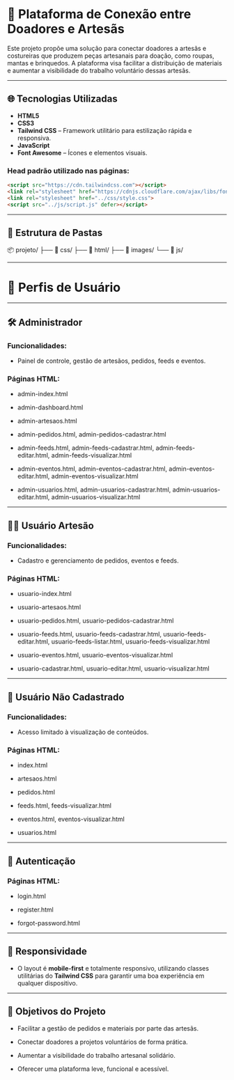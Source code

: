 # 🎁 Plataforma de Conexão entre Doadores e Artesãs

Este projeto propõe uma solução para conectar doadores a artesãs e costureiras que produzem peças artesanais para doação, como roupas, mantas e brinquedos. A plataforma visa facilitar a distribuição de materiais e aumentar a visibilidade do trabalho voluntário dessas artesãs.

---

## 🌐 Tecnologias Utilizadas

- **HTML5**
- **CSS3**
- **Tailwind CSS** – Framework utilitário para estilização rápida e responsiva.
- **JavaScript**
- **Font Awesome** – Ícones e elementos visuais.

### Head padrão utilizado nas páginas:
```html
<script src="https://cdn.tailwindcss.com"></script>
<link rel="stylesheet" href="https://cdnjs.cloudflare.com/ajax/libs/font-awesome/6.4.0/css/all.min.css">
<link rel="stylesheet" href="../css/style.css">
<script src="../js/script.js" defer></script>
```
---

## 📁 Estrutura de Pastas

📦 projeto/
├── 📁 css/
├── 📁 html/
├── 📁 images/
└── 📁 js/

---

# 👥 Perfis de Usuário

---

## 🛠️ Administrador

### Funcionalidades:

- Painel de controle, gestão de artesãos, pedidos, feeds e eventos.

### Páginas HTML:

- admin-index.html

- admin-dashboard.html

- admin-artesaos.html

- admin-pedidos.html, admin-pedidos-cadastrar.html

- admin-feeds.html, admin-feeds-cadastrar.html, admin-feeds-editar.html, admin-feeds-visualizar.html

- admin-eventos.html, admin-eventos-cadastrar.html, admin-eventos-editar.html, admin-eventos-visualizar.html

- admin-usuarios.html, admin-usuarios-cadastrar.html, admin-usuarios-editar.html, admin-usuarios-visualizar.html

---

## 👩‍🎨 Usuário Artesão

### Funcionalidades:

- Cadastro e gerenciamento de pedidos, eventos e feeds.

### Páginas HTML:

- usuario-index.html

- usuario-artesaos.html

- usuario-pedidos.html, usuario-pedidos-cadastrar.html

- usuario-feeds.html, usuario-feeds-cadastrar.html, usuario-feeds-editar.html, usuario-feeds-listar.html, usuario-feeds-visualizar.html

- usuario-eventos.html, usuario-eventos-visualizar.html

- usuario-cadastrar.html, usuario-editar.html, usuario-visualizar.html

---

## 👀 Usuário Não Cadastrado

### Funcionalidades:

- Acesso limitado à visualização de conteúdos.

### Páginas HTML:

- index.html

- artesaos.html

- pedidos.html

- feeds.html, feeds-visualizar.html

- eventos.html, eventos-visualizar.html

- usuarios.html

---

## 🔐 Autenticação

### Páginas HTML:

- login.html

- register.html

- forgot-password.html

---

## 📱 Responsividade

- O layout é **mobile-first** e totalmente responsivo, utilizando classes utilitárias do **Tailwind CSS** para garantir uma boa experiência em qualquer dispositivo.

---

## 🎯 Objetivos do Projeto

- Facilitar a gestão de pedidos e materiais por parte das artesãs.

- Conectar doadores a projetos voluntários de forma prática.

- Aumentar a visibilidade do trabalho artesanal solidário.

- Oferecer uma plataforma leve, funcional e acessível.